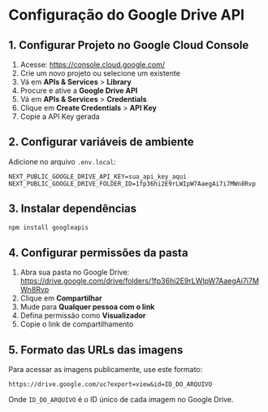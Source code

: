 # Configuração do Google Drive API

## 1. Configurar Projeto no Google Cloud Console

1. Acesse: https://console.cloud.google.com/
2. Crie um novo projeto ou selecione um existente
3. Vá em **APIs & Services** > **Library**
4. Procure e ative a **Google Drive API**
5. Vá em **APIs & Services** > **Credentials**
6. Clique em **Create Credentials** > **API Key**
7. Copie a API Key gerada

## 2. Configurar variáveis de ambiente

Adicione no arquivo `.env.local`:

```
NEXT_PUBLIC_GOOGLE_DRIVE_API_KEY=sua_api_key_aqui
NEXT_PUBLIC_GOOGLE_DRIVE_FOLDER_ID=1fp36hi2E9rLWIpW7AaegAi7i7MWn8Rvp
```

## 3. Instalar dependências

```bash
npm install googleapis
```

## 4. Configurar permissões da pasta

1. Abra sua pasta no Google Drive: https://drive.google.com/drive/folders/1fp36hi2E9rLWIpW7AaegAi7i7MWn8Rvp
2. Clique em **Compartilhar**
3. Mude para **Qualquer pessoa com o link**
4. Defina permissão como **Visualizador**
5. Copie o link de compartilhamento

## 5. Formato das URLs das imagens

Para acessar as imagens publicamente, use este formato:
```
https://drive.google.com/uc?export=view&id=ID_DO_ARQUIVO
```

Onde `ID_DO_ARQUIVO` é o ID único de cada imagem no Google Drive.
